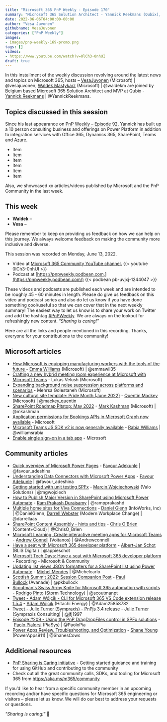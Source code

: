 ```yaml
---
title: "Microsoft 365 PnP Weekly - Episode 170"
summary: "Microsoft 365 Solution Architect - Yannick Reekmans (Qubix), joins Microsoft’s Vesa Juvonen and Waldek Mastykarz to discuss how customers, partners and IT can approach Power Platform, staying current, building business, Microsoft support, plus latest 14 articles/videos from Microsoft/Community this week."
date: 2022-06-06T04:00:00-00:00
author: "Vesa Juvonen"
githubname: VesaJuvonen
categories: ["PnP Weekly"]
images:
- images/pnp-weekly-169-promo.png
tags: []
videos:
- https://www.youtube.com/watch?v=0lCh3-0nhUI
draft: true
---
```


In this installment of the weekly discussion revolving around the latest news and topics on Microsoft 365, hosts – [VesaJuvonen](http://twitter.com/vesajuvonen) (Microsoft) | @vesajuvonen, [Waldek Mastykarz](http://twitter.com/waldekm) (Microsoft) | @waldekm are joined by Belgium based Microsoft 365 Solution Architect and MVP at Qubix - [Yannick Reekmans](http://twitter.com/YannickReekmans) \| @YannickReekmans.

## Topics discussed in this session

Since his last appearance on [PnP Weekly – Episode 92](https://techcommunity.microsoft.com/t5/microsoft-sharepoint-blog/microsoft-365-amp-sharepoint-pnp-weekly-episode-92/ba-p/1601161), Yannick has built up a 10 person consulting business and offerings on Power Platform in addition to integration services with Office 365, Dynamics 365, SharePoint, Teams and Azure.

* Item
* Item
* Item
* Item
* Item
* Item

Also, we showcased xx articles/videos published by Microsoft and the PnP Community in the last week.  

## This week

* **Waldek** – 
* **Vesa** – 

Please remember to keep on providing us feedback on how we can help on this journey. We always welcome feedback on making the community more inclusive and diverse.

This session was recorded on Monday, June 13, 2022.

*   Video at [Microsoft 365 Community YouTube channel.](https://aka.ms/m365pnp-videos)
    {{< youtube 0lCh3-0nhUI >}}
*   Podcast at [https://pnpweekly.podbean.com.](https://pnpweekly.podbean.com/) 
    {{< podbean pb-uvjxj-1244047 >}}

These videos and podcasts are published each week and are intended to be roughly 45 - 60 minutes in length.  Please do give us feedback on this video and podcast series and also do let us know if you have done something cool/useful so that we can cover that in the next weekly summary! The easiest way to let us know is to share your work on Twitter and add the hashtag [#PnPWeekly](https://twitter.com/search?q=%23pnpweekly). We are always on the lookout for refreshingly new content. “_Sharing is caring!”_ 

Here are all the links and people mentioned in this recording. Thanks, everyone for your contributions to the community!

## Microsoft articles

* [How Microsoft is equipping manufacturing workers with the tools of the future ](https://www.microsoft.com/en-us/microsoft-365/blog/2022/05/31/how-microsoft-is-equipping-manufacturing-workers-with-the-tools-of-the-future/) - [Emma Williams](https://twitter.com/emmawil35) (Microsoft) | @emmawil35
* [Crafting a new hybrid meeting room experience at Microsoft with Microsoft Teams](https://techcommunity.microsoft.com/t5/microsoft-teams-blog/crafting-a-new-hybrid-meeting-room-experience-at-microsoft-with/ba-p/3478711) - Lukas Velush (Microsoft)
* [Expanding background noise suppression across platforms and scenarios](https://techcommunity.microsoft.com/t5/microsoft-teams-blog/expanding-background-noise-suppression-across-platforms-and/ba-p/3300366) - Mehrsa Golestaneh (Microsoft)
* [New cultural site template: Pride Month (June 2022)](https://techcommunity.microsoft.com/t5/microsoft-sharepoint-blog/new-cultural-site-template-pride-month-june-2022/ba-p/3490291) - [Quentin Mackey](https://twitter.com/mackey_quentin) (Microsoft) | @mackey_quentin
* [SharePoint Roadmap Pitstop: May 2022](https://techcommunity.microsoft.com/t5/microsoft-sharepoint-blog/sharepoint-roadmap-pitstop-may-2022/ba-p/3468499) - [Mark Kashman](https://twitter.com/mkashman) (Microsoft) | @mkashman
* [Application permissions for Bookings APIs in Microsoft Graph now available](https://devblogs.microsoft.com/microsoft365dev/application-permissions-for-bookings-apis-in-microsoft-graph-now-available/) - Microsoft
* [Microsoft Teams JS SDK v2 is now generally available](https://devblogs.microsoft.com/microsoft365dev/microsoft-teams-js-sdk-v2-is-now-generally-available/) - [Rabia Williams](https://twitter.com/williamsrabia) | @williamsrabia
* [Enable single sign-on in a tab app](https://docs.microsoft.com/en-us/microsoftteams/platform/tabs/how-to/authentication/tab-sso-overview?referrer=whats.new.rssfeed) - Microsoft


## Community articles

* [Quick overview of Microsoft Power Pages](https://pnp.github.io/blog/post/quick-overview-of-microsoft-power-pages/) - [Favour Adekunle](https://twitter.com/favour_adeshina) | @favour_adeshina
* [Understanding Data Connectors with Microsoft Power Apps](https://pnp.github.io/blog/post/understanding-data-connectors-with-microsoft-power-apps/) - [Favour Adekunle](https://twitter.com/favour_adeshina) | @favour_adeshina
* [Getting started with unit testing SPFx](https://pnp.github.io/blog/post/getting-started-with-unit-testing-spfx/) - [Marcin Wojciechowski](https://twitter.com/mgwojciech) (Valo Solutions) | @mgwojciech
* [How to Publish Major Version in SharePoint using Microsoft Power Automate](https://powerusers.microsoft.com/t5/Power-Apps-Community-Blog/How-to-Publish-Major-Version-in-SharePoint-using-Microsoft-Power/ba-p/1622788) - [Ram Prakash Duraisamy](https://twitter.com/rampprakashd) | @rampprakashd
* [Multiple home sites for Viva Connections](https://regarding365.com/multiple-home-sites-for-viva-connections-49052dfd6b70) - [Daniel Glenn](https://twitter.com/DanielGlenn) (InfoWorks, Inc) | @DanielGlenn, [Darrell Webster](https://twitter.com/darrellaas) (Modern Workplace Change) | @darrellaas
* [SharePoint Content Assembly - hints and tips](https://www.sharepointnutsandbolts.com/2022/06/Syntex-Content-Assembly-tips.html) - [Chris O'Brien](https://twitter.com/ChrisO_Brien) (Content+Cloud) | @ChrisO_Brien
* [Microsoft Learning: Create interactive meeting apps for Microsoft Teams](https://www.andrewconnell.com/blog/mslearning-msteams-monetize-apps/) - [Andrew Connell](https://twitter.com/andrewconnell) (Voitanos) | @Andrewconnell
* [Have a seat with Microsoft 365 developer platform](https://www.cloudappie.nl/seat-microsoft-365-developer-platform/) - [Albert-Jan Schot](https://twitter.com/appieschot) (BLIS Digital) | @appieschot
* [Microsoft Tech Days: Have a seat with Microsoft 365 developer platform](https://info.microsoft.com/UK-DevEngage-VDEO-FY22-05May-05-Microsoft-Tech-Days-Have-a-seat-with-Microsoft-365-developer-platform-SRDEM113555-AID-3046124_LP02-Thank-You---Standard-Hero.html) - Recording - Microsoft & Community
* [Updating list views JSON formatters for a SharePoint list using Power Automate](https://michelcarlo.com/2022/06/08/updating-list-views-json-formatters-for-a-sharepoint-list-using-power-automate/?utm_content=buffer0ea64&utm_medium=social&utm_source=twitter.com&utm_campaign=buffer) - [Michel Mendes](https://twitter.com/michelcarlo) | @Michelcarlo
* [Scottish Summit 2022: Session Companion Post](https://www.pkbullock.com/blog/2022/scottish-summit-2022-session-companion-post/) - [Paul Bullock](https://twitter.com/pkbullock) (Avanade) | @pkbullock
* [Scoutman's Swiss Army Knife for Microsoft 365 automation with scripts](https://www.scoutman.pt/scoutmans-swiss-army-knife/) - [Rodrigo Pinto](https://twitter.com/scoutmanpt) (Storm Technology) | @scoutmanpt
* [Tweet - Adam Wójcik - CLI for Microsoft 365 VS Code extension release 1.5.4](https://twitter.com/Adam25858782/status/1535789856697221120) - [Adam Wójcik](https://twitter.com/Adam25858782) (Hitachi Energy) | @Adam25858782
* [Tweet - Julie Turner (Sympraxis) - PnPjs 3.4 release](https://twitter.com/m365pnpjs/status/1535328967200219136) - [Julie Turner](https://twitter.com/jfj1997) (Sympraxis Consulting) | @jfj1997
* [Episode #209 - Using the PnP DragDropFiles control in SPFx solutions](https://www.youtube.com/watch?v=Zj7vofom8Bs)  - [Paolo Pialorsi](https://twitter.com/PaoloPia) (PiaSys) | @PaoloPia
* [Power Apps Review, Troubleshooting, and Optimization](https://www.youtube.com/watch?v=U_auAaSD-Yg) - [Shane Young](https://twitter.com/ShanesCows) (PowerApps911) | @ShanesCows
  
## Additional resources


* [PnP Sharing is Caring initiative](https://aka.ms/sharing-is-caring) - Getting started guidance and training for using GitHub and contributing to the community
* Check out all the great community calls, SDKs, and tooling for Microsoft 365 from <https://aka.ms/m365/community>

If you’d like to hear from a specific community member in an upcoming recording and/or have specific questions for Microsoft 365 engineering or visitors – please let us know. We will do our best to address your requests or questions.

_"Sharing is caring!"_ 🧡

